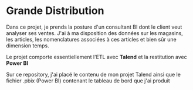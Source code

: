 # Grande Distribution
Dans ce projet, je prends la posture d'un consultant BI dont le client veut analyser ses ventes. J'ai à ma disposition des données sur les magasins,
les articles, les nomenclatures associées à ces articles et bien sûr une dimension temps.

Le projet comporte essentiellement l'ETL avec **Talend** et la restitution avec **Power BI**

Sur ce repository, j'ai placé le contenu de mon projet Talend ainsi que le fichier .pbix (Power BI) contenant le tableau de bord que j'ai produit